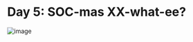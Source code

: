 # Day 5: SOC-mas XX-what-ee?




![image](https://github.com/user-attachments/assets/b8b3abfc-8975-4678-ace2-4c9d30d76790)


